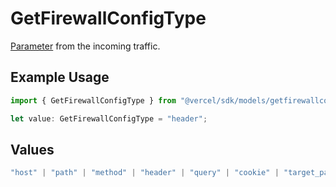 # GetFirewallConfigType

[Parameter](https://vercel.com/docs/security/vercel-waf/rule-configuration#parameters) from the incoming traffic.

## Example Usage

```typescript
import { GetFirewallConfigType } from "@vercel/sdk/models/getfirewallconfigop.js";

let value: GetFirewallConfigType = "header";
```

## Values

```typescript
"host" | "path" | "method" | "header" | "query" | "cookie" | "target_path" | "raw_path" | "ip_address" | "protocol" | "region" | "scheme" | "environment" | "user_agent" | "geo_continent" | "geo_country" | "geo_country_region" | "geo_city" | "geo_as_number" | "ja4_digest" | "ja3_digest" | "rate_limit_api_id"
```
